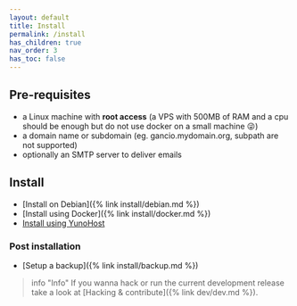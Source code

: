 ```yaml
---
layout: default
title: Install
permalink: /install
has_children: true
nav_order: 3
has_toc: false
---
```

## Pre-requisites
- a Linux machine with <strong>root access</strong> (a VPS with 500MB of RAM and a cpu should be enough but do not use docker on a small machine :stuck_out_tongue_winking_eye:)
- a domain name or subdomain (eg. gancio.mydomain.org, subpath are not supported)
- optionally an SMTP server to deliver emails

## Install

- [Install on Debian]({% link install/debian.md %})
- [Install using Docker]({% link install/docker.md %})
- [Install using YunoHost](https://apps.yunohost.org/app/gancio)

### Post installation
- [Setup a backup]({% link install/backup.md %})


> info "Info"
> If you wanna hack or run the current development release take a look at [Hacking & contribute]({% link dev/dev.md %}).
>
